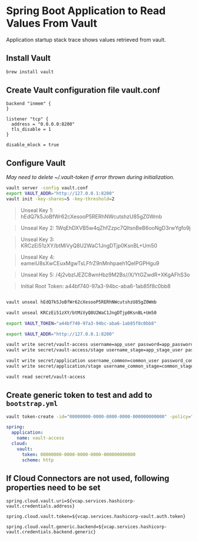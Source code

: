 # Spring Boot Application to Read Values From Vault

Application startup stack trace shows values retrieved from vault.


## Install Vault

```bash
brew install vault
```


## Create Vault configuration file vault.conf

```
backend "inmem" {
}

listener "tcp" {
  address = "0.0.0.0:8200"
  tls_disable = 1
}

disable_mlock = true

```

## Configure Vault

_May need to delete ~/.vault-token if error thrown during initialization._

```bash
vault server -config vault.conf
export VAULT_ADDR="http://127.0.0.1:8200"
vault init -key-shares=5 -key-threshold=2
```

>Unseal Key 1: hEdQ7k5JoBfWr62cXesooP5RERhNWcutshzU85gZ0Wmb

>Unseal Key 2: 1WqEhDXVB5w4qZhfZzpc7QltsnBeB6ooNgD3rwYgfo9j

>Unseal Key 3: KRCzEi51zXY/btMiVyQ8U2WaC1JngDTjp0KsnBL+Um50

>Unseal Key 4: eameiU8sXwCEuxMgwTsLFfrZ9nMnhpaeh1QeIPGPHgu9

>Unseal Key 5: /4j2vbzlJEZC8wnHbz9M2Bs//X/YtGZwdR+XKgAFhS3o

>Initial Root Token: a44bf740-97a3-94bc-aba6-1ab85f8c0bb8


```bash

vault unseal hEdQ7k5JoBfWr62cXesooP5RERhNWcutshzU85gZ0Wmb

vault unseal KRCzEi51zXY/btMiVyQ8U2WaC1JngDTjp0KsnBL+Um50

export VAULT_TOKEN="a44bf740-97a3-94bc-aba6-1ab85f8c0bb8"

export VAULT_ADDR="http://127.0.0.1:8200"

vault write secret/vault-access username=app_user password=app_password
vault write secret/vault-access/stage username_stage=app_stage_user password_stage=app_stage_password

vault write secret/application username_common=common_user password_common=common_password
vault write secret/application/stage username_common_stage=common_stage_user password_common_stage=common_stage_password

vault read secret/vault-access

```

## Create generic token to test and add to `bootstrap.yml`

```bash
vault token-create -id="00000000-0000-0000-0000-000000000000" -policy="root"
```

```yaml
spring:
  application:
    name: vault-access
  cloud:
    vault:
      token: 00000000-0000-0000-0000-000000000000
      scheme: http

```



## If Cloud Connectors are not used, following properties need to be set

`spring.cloud.vault.uri=${vcap.services.hashicorp-vault.credentials.address}`

`spring.cloud.vault.token=${vcap.services.hashicorp-vault.auth.token}`

`spring.cloud.vault.generic.backend=${vcap.services.hashicorp-vault.credentials.backend.generic}`






